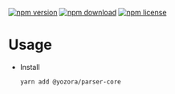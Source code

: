 [![npm version](https://img.shields.io/npm/v/@yozora/parser-core.svg)](https://www.npmjs.com/package/@yozora/parser-core)
[![npm download](https://img.shields.io/npm/dm/@yozora/parser-core.svg)](https://www.npmjs.com/package/@yozora/parser-core)
[![npm license](https://img.shields.io/npm/l/@yozora/parser-core.svg)](https://www.npmjs.com/package/@yozora/parser-core)


# Usage

  * Install
    ```shell
    yarn add @yozora/parser-core
    ```
